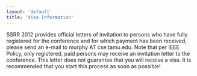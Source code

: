```yaml
---
layout: 'default'
title: 'Visa Information'
---
```


SSRR 2012 provides official letters of invitation to persons who have fully registered for the conference and for which payment has been received, please send an e-mail to murphy AT cse.tamu.edu. Note that per IEEE Policy, only registered, paid persons may receive an invitation letter to the conference. This letter does not guarantee that you will receive a visa. It is recommended that you start this process as soon as possible!
